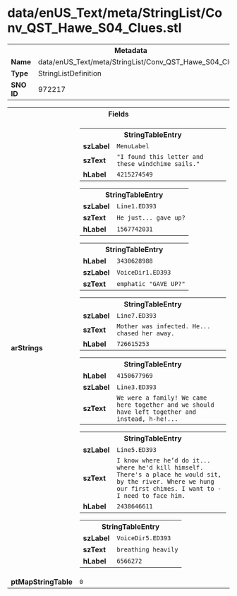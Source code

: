 <h1>data/enUS_Text/meta/StringList/Conv_QST_Hawe_S04_Clues.stl</h1><table><tr><th colspan="100%">Metadata</th></tr><tr><td><b>Name</b></td><td>data/enUS_Text/meta/StringList/Conv_QST_Hawe_S04_Clues.stl</td></tr><tr><td><b>Type</b></td><td>StringListDefinition</td></tr><tr><td><b>SNO ID</b></td><td>972217</td></tr></table>

<table><tr><th colspan="100%">Fields</th></tr><tr><td><b>arStrings</b></td><td><table><tr><th colspan="100%">StringTableEntry</th></tr><tr><td><b>szLabel</b></td><td><code>MenuLabel</code></td></tr><tr><td><b>szText</b></td><td><code>"I found this letter and these windchime sails."</code></td></tr><tr><td><b>hLabel</b></td><td><code>4215274549</code></td></tr></table>


<table><tr><th colspan="100%">StringTableEntry</th></tr><tr><td><b>szLabel</b></td><td><code>Line1.ED393</code></td></tr><tr><td><b>szText</b></td><td><code>He just... gave up?</code></td></tr><tr><td><b>hLabel</b></td><td><code>1567742031</code></td></tr></table>


<table><tr><th colspan="100%">StringTableEntry</th></tr><tr><td><b>hLabel</b></td><td><code>3430628988</code></td></tr><tr><td><b>szLabel</b></td><td><code>VoiceDir1.ED393</code></td></tr><tr><td><b>szText</b></td><td><code>emphatic "GAVE UP?"</code></td></tr></table>


<table><tr><th colspan="100%">StringTableEntry</th></tr><tr><td><b>szLabel</b></td><td><code>Line7.ED393</code></td></tr><tr><td><b>szText</b></td><td><code>Mother was infected. He... chased her away.</code></td></tr><tr><td><b>hLabel</b></td><td><code>726615253</code></td></tr></table>


<table><tr><th colspan="100%">StringTableEntry</th></tr><tr><td><b>hLabel</b></td><td><code>4150677969</code></td></tr><tr><td><b>szLabel</b></td><td><code>Line3.ED393</code></td></tr><tr><td><b>szText</b></td><td><code>We were a family! We came here together and we should have left together and instead, h-he!...</code></td></tr></table>


<table><tr><th colspan="100%">StringTableEntry</th></tr><tr><td><b>szLabel</b></td><td><code>Line5.ED393</code></td></tr><tr><td><b>szText</b></td><td><code>I know where he’d do it... where he'd kill himself. There's a place he would sit, by the river. Where we hung our first chimes. I want to - I need to face him.</code></td></tr><tr><td><b>hLabel</b></td><td><code>2438646611</code></td></tr></table>


<table><tr><th colspan="100%">StringTableEntry</th></tr><tr><td><b>szLabel</b></td><td><code>VoiceDir5.ED393</code></td></tr><tr><td><b>szText</b></td><td><code>breathing heavily</code></td></tr><tr><td><b>hLabel</b></td><td><code>6566272</code></td></tr></table>


</td></tr><tr><td><b>ptMapStringTable</b></td><td><code>0</code></td></tr></table>

